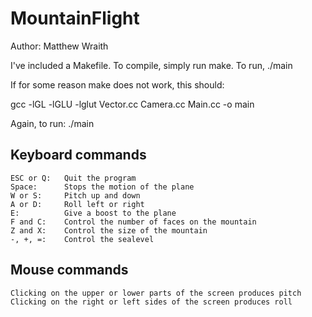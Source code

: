 MountainFlight
==============

Author: Matthew Wraith

I've included a Makefile. To compile, simply run make. To run, ./main

If for some reason make does not work, this should:

gcc -lGL -lGLU -lglut Vector.cc Camera.cc Main.cc -o main

Again, to run: ./main


Keyboard commands
-----------------
```
ESC or Q:   Quit the program
Space:      Stops the motion of the plane
W or S:     Pitch up and down
A or D:     Roll left or right
E:          Give a boost to the plane
F and C:    Control the number of faces on the mountain
Z and X:    Control the size of the mountain
-, +, =:    Control the sealevel
```

Mouse commands
--------------
```
Clicking on the upper or lower parts of the screen produces pitch
Clicking on the right or left sides of the screen produces roll
```
